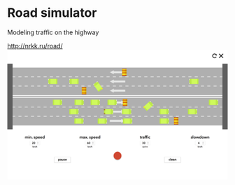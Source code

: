 # Road simulator
Modeling traffic on the highway

http://nrkk.ru/road/
![Screenshot](src/screen.png)

